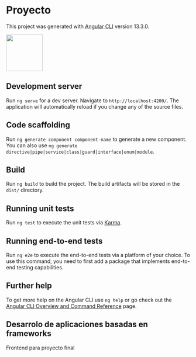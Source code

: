 # Proyecto


This project was generated with [Angular CLI](https://github.com/angular/angular-cli) version 13.3.0.
 

<div style="justify-content: center;"><img src="https://user-images.githubusercontent.com/83378042/161823244-6e32b848-8610-4dcf-aae4-76d170474528.png"
     style="height: 100px; width: 100px; align: center;"></div>

## Development server

Run `ng serve` for a dev server. Navigate to `http://localhost:4200/`. The application will automatically reload if you change any of the source files.

## Code scaffolding

Run `ng generate component component-name` to generate a new component. You can also use `ng generate directive|pipe|service|class|guard|interface|enum|module`.

## Build

Run `ng build` to build the project. The build artifacts will be stored in the `dist/` directory.

## Running unit tests

Run `ng test` to execute the unit tests via [Karma](https://karma-runner.github.io).

## Running end-to-end tests

Run `ng e2e` to execute the end-to-end tests via a platform of your choice. To use this command, you need to first add a package that implements end-to-end testing capabilities.

## Further help

To get more help on the Angular CLI use `ng help` or go check out the [Angular CLI Overview and Command Reference](https://angular.io/cli) page.

## Desarrolo de aplicaciones basadas en frameworks

<p> Frontend para proyecto final </p>
